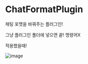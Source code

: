 # ChatFormatPlugin
채팅 포맷을 바꿔주는 플러그인!

그냥 플러그인 폴더에 넣으면 끝! 명령어X

적용했을때!



![image](https://github.com/grape82/ChatformatPlugin/assets/125660638/3c218a8c-ed74-4fd1-b771-51ee77935f64)
